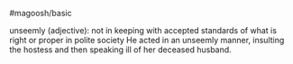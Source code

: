 #magoosh/basic

unseemly (adjective): not in keeping with accepted standards of what is right or proper in polite society 
He acted in an unseemly manner, insulting the hostess and then speaking ill of her deceased husband. 
